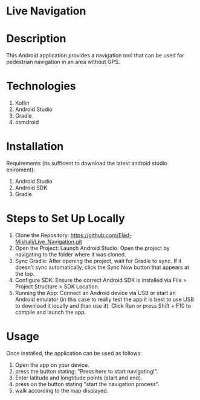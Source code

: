 # Live Navigation

# Description
This Android application provides a navigation tool that can be used for pedestrian navigation in an area without GPS.

# Technologies
1. Kotlin
2. Android Studio
3. Gradle
4. osmdroid

# Installation
Requirements (its sufficent to download the latest android studio eniroment):
1. Android Studio
2. Android SDK
3. Gradle

   
# Steps to Set Up Locally
1. Clone the Repository:
https://github.com/Elad-Mishali/Live_Navigation.git
2. Open the Project:
Launch Android Studio.
Open the project by navigating to the folder where it was cloned.
3. Sync Gradle:
After opening the project, wait for Gradle to sync. If it doesn’t sync automatically, click the Sync Now button that appears at the top.
4. Configure SDK:
Ensure the correct Android SDK is installed via File > Project Structure > SDK Location.
5. Running the App:
Connect an Android device via USB or start an Android emulator (in this case to really test the app it is best to use USB to download it locally and than use it).
Click Run or press Shift + F10 to compile and launch the app.

# Usage
Once installed, the application can be used as follows:
1. Open the app on your device.
2. press the button stating: "Press here to start navigating!".
3. Enter latitude and longtitude points (start and end).
4. press on the button stating "start the navigation process".
5. walk according to the map displayed.
